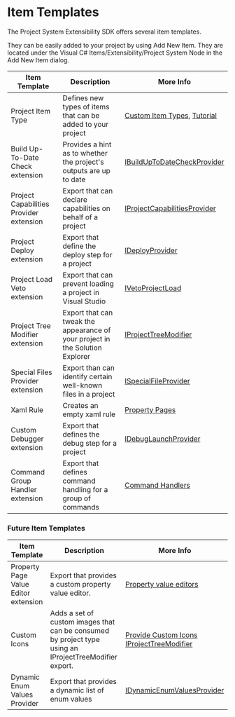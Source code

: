 Item Templates
====================

The Project System Extensibility SDK offers several item templates.

They can be easily added to your project by using Add New Item. They are located under the Visual C# Items/Extensibility/Project System Node in the Add New Item dialog.

Item Template | Description | More Info
------------ | ------------- | -------------
Project Item Type | Defines new types of items that can be added to your project | [Custom Item Types](custom_item_types.md), [Tutorial](../overview/contentitem_types.md)
Build Up-To-Date Check extension | Provides a hint as to whether the project's outputs are up to date | [IBuildUpToDateCheckProvider](IBuildUpToDateCheckProvider.md)
Project Capabilities Provider extension | Export that can declare capabilities on behalf of a project | [IProjectCapabilitiesProvider](IProjectCapabilitiesProvider.md)
Project Deploy extension | Export that define the deploy step for a project | [IDeployProvider](IDeployProvider.md)
Project Load Veto extension | Export that can prevent loading a project in Visual Studio | [IVetoProjectLoad](IVetoProjectLoad.md)
Project Tree Modifier extension | Export that can tweak the appearance of your project in the Solution Explorer | [IProjectTreeModifier](IProjectTreeModifier.md)
Special Files Provider extension | Export than can identify certain well-known files in a project | [ISpecialFileProvider](ISpecialFileProvider.md)
Xaml Rule | Creates an empty xaml rule | [Property Pages](property_pages.md)
Custom Debugger extension | Export that defines the debug step for a project | [IDebugLaunchProvider](IDebugLaunchProvider.md)
Command Group Handler extension | Export that defines command handling for a group of commands | [Command Handlers](command_handlers.md)

### Future Item Templates
Item Template | Description | More Info
------------ | ------------- | -------------
Property Page Value Editor extension | Export that provides a custom property value editor. | [Property value editors](property_value_editors.md)
Custom Icons | Adds a set of custom images that can be consumed by project type using an IProjectTreeModifier export. | [Provide Custom Icons](../scenario/provide_custom_icons_for_the_project_or_item_type.md) [IProjectTreeModifier](IProjectTreeModifier.md)
Dynamic Enum Values Provider | Export that provides a dynamic list of enum values | [IDynamicEnumValuesProvider](IDynamicEnumValuesProvider.md)
